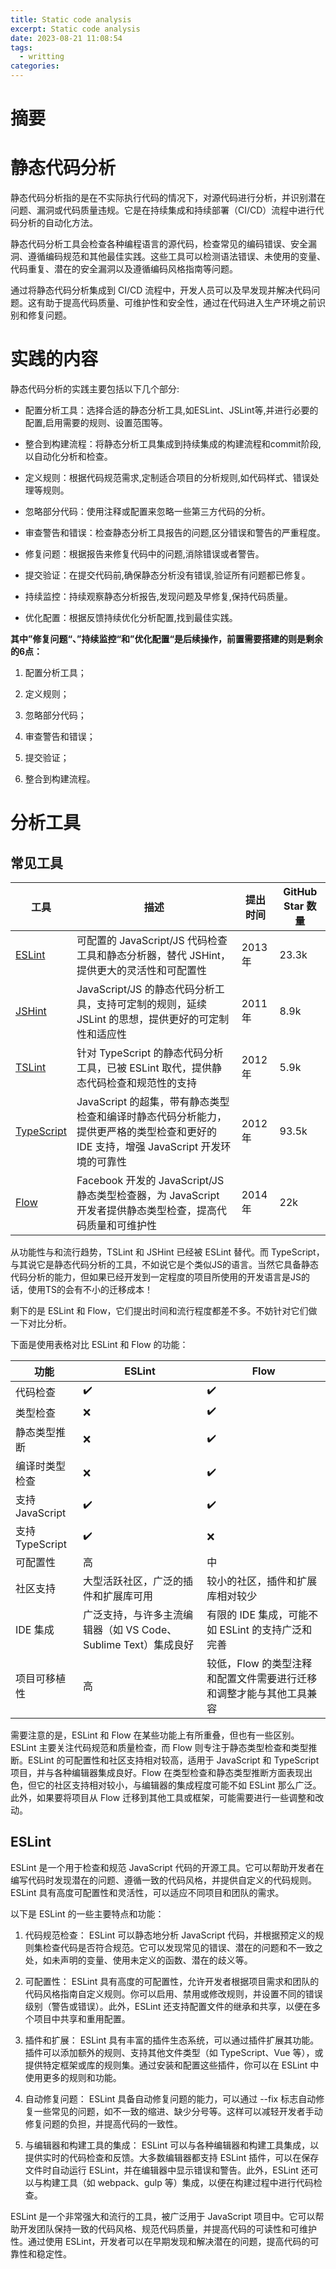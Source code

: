 ```yaml
---
title: Static code analysis
excerpt: Static code analysis
date: 2023-08-21 11:08:54
tags:
  - writting
categories:
---
```



# 摘要



# 静态代码分析

静态代码分析指的是在不实际执行代码的情况下，对源代码进行分析，并识别潜在问题、漏洞或代码质量违规。它是在持续集成和持续部署（CI/CD）流程中进行代码分析的自动化方法。

静态代码分析工具会检查各种编程语言的源代码，检查常见的编码错误、安全漏洞、遵循编码规范和其他最佳实践。这些工具可以检测语法错误、未使用的变量、代码重复、潜在的安全漏洞以及遵循编码风格指南等问题。

通过将静态代码分析集成到 CI/CD 流程中，开发人员可以及早发现并解决代码问题。这有助于提高代码质量、可维护性和安全性，通过在代码进入生产环境之前识别和修复问题。


# 实践的内容

静态代码分析的实践主要包括以下几个部分:

- 配置分析工具：选择合适的静态分析工具,如ESLint、JSLint等,并进行必要的配置,启用需要的规则、设置范围等。

- 整合到构建流程：将静态分析工具集成到持续集成的构建流程和commit阶段,以自动化分析和检查。

- 定义规则：根据代码规范需求,定制适合项目的分析规则,如代码样式、错误处理等规则。

- 忽略部分代码：使用注释或配置来忽略一些第三方代码的分析。

- 审查警告和错误：检查静态分析工具报告的问题,区分错误和警告的严重程度。

- 修复问题：根据报告来修复代码中的问题,消除错误或者警告。

- 提交验证：在提交代码前,确保静态分析没有错误,验证所有问题都已修复。

- 持续监控：持续观察静态分析报告,发现问题及早修复,保持代码质量。

- 优化配置：根据反馈持续优化分析配置,找到最佳实践。


**其中”修复问题“、”持续监控“和”优化配置“是后续操作，前置需要搭建的则是剩余的6点：**

1. 配置分析工具；

2. 定义规则；

3. 忽略部分代码；

4. 审查警告和错误；

5. 提交验证；

6. 整合到构建流程。

<!-- 0. 定义代码规范和规则

1. 发现问题和反馈

开发过程中，提示非法的编写方式。

2. 强制执行；

代码提交前，检验不通过将被中断

3. 自动格式化；

这是在第二部的基础上的加强，检验不通过将被自动格式化。

4. 质量报告生成 -->

# 分析工具 

## 常见工具

| 工具                                            | 描述                                                                                | 提出时间  | GitHub Star 数量 |
| ----------------------------------------------- | --------------------------------------------------------------------------------- | ----- | -------------- |
| [ESLint](https://eslint.org/)                   | 可配置的 JavaScript/JS 代码检查工具和静态分析器，替代 JSHint，提供更大的灵活性和可配置性                           | 2013年 | 23.3k          |
| [JSHint](https://jshint.com/)                   | JavaScript/JS 的静态代码分析工具，支持可定制的规则，延续 JSLint 的思想，提供更好的可定制性和适应性                      | 2011年 | 8.9k           |
| [TSLint](https://palantir.github.io/tslint/)    | 针对 TypeScript 的静态代码分析工具，已被 ESLint 取代，提供静态代码检查和规范性的支持                              | 2012年 | 5.9k              |
| [TypeScript](https://www.typescriptlang.org/)   | JavaScript 的超集，带有静态类型检查和编译时静态代码分析能力，提供更严格的类型检查和更好的 IDE 支持，增强 JavaScript 开发环境的可靠性  | 2012年 | 93.5k          |
| [Flow](https://flow.org/)                       | Facebook 开发的 JavaScript/JS 静态类型检查器，为 JavaScript 开发者提供静态类型检查，提高代码质量和可维护性           | 2014年 | 22k          |

从功能性与和流行趋势，TSLint 和 JSHint 已经被 ESLint 替代。而 TypeScript，与其说它是静态代码分析的工具，不如说它是个类似JS的语言。当然它具备静态代码分析的能力，但如果已经开发到一定程度的项目所使用的开发语言是JS的话，使用TS的会有不小的迁移成本！

剩下的是 ESLint 和 Flow，它们提出时间和流行程度都差不多。不妨针对它们做一下对比分析。

下面是使用表格对比 ESLint 和 Flow 的功能：

| 功能            | ESLint                                    | Flow                                 |
| ------------- | ----------------------------------------- | ------------------------------------ |
| 代码检查          | ✔️                                        | ✔️                                   |
| 类型检查          | ❌                                         | ✔️                                   |
| 静态类型推断        | ❌                                         | ✔️                                   |
| 编译时类型检查       | ❌                                         | ✔️                                   |
| 支持 JavaScript | ✔️                                        | ✔️                                   |
| 支持 TypeScript | ✔️                                        | ❌                                    |
| 可配置性          | 高                                         | 中                                    |
| 社区支持          | 大型活跃社区，广泛的插件和扩展库可用                        | 较小的社区，插件和扩展库相对较少                     |
| IDE 集成        | 广泛支持，与许多主流编辑器（如 VS Code、Sublime Text）集成良好 | 有限的 IDE 集成，可能不如 ESLint 的支持广泛和完善      |
| 项目可移植性        | 高                                         | 较低，Flow 的类型注释和配置文件需要进行迁移和调整才能与其他工具兼容 |

需要注意的是，ESLint 和 Flow 在某些功能上有所重叠，但也有一些区别。ESLint 主要关注代码规范和质量检查，而 Flow 则专注于静态类型检查和类型推断。ESLint 的可配置性和社区支持相对较高，适用于 JavaScript 和 TypeScript 项目，并与各种编辑器集成良好。Flow 在类型检查和静态类型推断方面表现出色，但它的社区支持相对较小，与编辑器的集成程度可能不如 ESLint 那么广泛。此外，如果要将项目从 Flow 迁移到其他工具或框架，可能需要进行一些调整和改动。


## ESLint

ESLint 是一个用于检查和规范 JavaScript 代码的开源工具。它可以帮助开发者在编写代码时发现潜在的问题、遵循一致的代码风格，并提供自定义的代码规则。ESLint 具有高度可配置性和灵活性，可以适应不同项目和团队的需求。

以下是 ESLint 的一些主要特点和功能：

1. 代码规范检查： ESLint 可以静态地分析 JavaScript 代码，并根据预定义的规则集检查代码是否符合规范。它可以发现常见的错误、潜在的问题和不一致之处，如未声明的变量、使用未定义的函数、潜在的歧义等。

2. 可配置性： ESLint 具有高度的可配置性，允许开发者根据项目需求和团队的代码风格指南自定义规则。你可以启用、禁用或修改规则，并设置不同的错误级别（警告或错误）。此外，ESLint 还支持配置文件的继承和共享，以便在多个项目中共享和重用配置。

3. 插件和扩展： ESLint 具有丰富的插件生态系统，可以通过插件扩展其功能。插件可以添加额外的规则、支持其他文件类型（如 TypeScript、Vue 等），或提供特定框架或库的规则集。通过安装和配置这些插件，你可以在 ESLint 中使用更多的规则和功能。

4. 自动修复问题： ESLint 具备自动修复问题的能力，可以通过 --fix 标志自动修复一些常见的问题，如不一致的缩进、缺少分号等。这样可以减轻开发者手动修复问题的负担，并提高代码的一致性。

5. 与编辑器和构建工具的集成： ESLint 可以与各种编辑器和构建工具集成，以提供实时的代码检查和反馈。大多数编辑器都支持 ESLint 插件，可以在保存文件时自动运行 ESLint，并在编辑器中显示错误和警告。此外，ESLint 还可以与构建工具（如 webpack、gulp 等）集成，以便在构建过程中进行代码检查。

ESLint 是一个非常强大和流行的工具，被广泛用于 JavaScript 项目中。它可以帮助开发团队保持一致的代码风格、规范代码质量，并提高代码的可读性和可维护性。通过使用 ESLint，开发者可以在早期发现和解决潜在的问题，提高代码的可靠性和稳定性。

